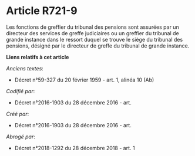 # Article R721-9

Les fonctions de greffier du tribunal des pensions sont assurées par un directeur des services de greffe judiciaires ou un
greffier du tribunal de grande instance dans le ressort duquel se trouve le siège du tribunal des pensions, désigné par le
directeur de greffe du tribunal de grande instance.

**Liens relatifs à cet article**

_Anciens textes_:

  - Décret n°59-327 du 20 février 1959 - art. 1, alinéa 10 (Ab)

_Codifié par_:

  - Décret n°2016-1903 du 28 décembre 2016 - art.

_Créé par_:

  - Décret n°2016-1903 du 28 décembre 2016 - art.

_Abrogé par_:

  - Décret n°2018-1292 du 28 décembre 2018 - art. 1
